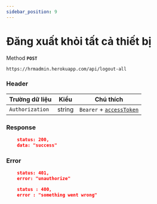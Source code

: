 ```yaml
---
sidebar_position: 9
---
```

# Đăng xuất khỏi tất cả thiết bị


Method **`POST`**

```shell
https://hrmadmin.herokuapp.com/api/logout-all
```
### Header

| Trường dữ liệu  | Kiểu   | Chú thích                                   |
| --------------- | ------ | ------------------------------------------- |
| `Authorization` | string | `Bearer` + [`accessToken`](../access-token.md) |

### Response
```json
    status: 200,
    data: "success"
```

### Error
```json
    status: 401,
    error: "unauthorize"
```
```json
    status : 400,
    error : "something went wrong"
```
